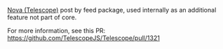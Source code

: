 [Nova (Telescope)](https://github.com/TelescopeJS/Telescope/) post by feed package, used internally as an additional feature not part of core.

For more information, see this PR: https://github.com/TelescopeJS/Telescope/pull/1321